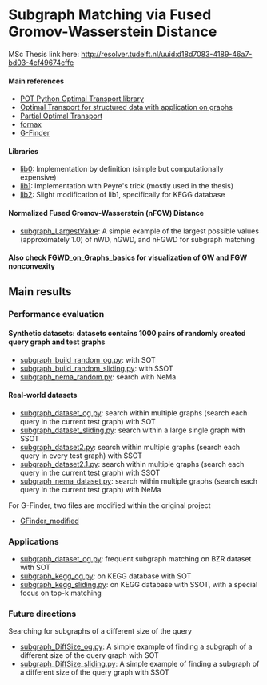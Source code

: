 # Subgraph Matching via Fused Gromov-Wasserstein Distance
MSc Thesis link here: http://resolver.tudelft.nl/uuid:d18d7083-4189-46a7-bd03-4cf49674cffe

#### Main references
- [POT Python Optimal Transport library](https://github.com/rflamary/POT)
- [Optimal Transport for structured data with application on graphs](https://github.com/tvayer/FGW)
- [Partial Optimal Transport](https://github.com/lchapel/partial-GW-for-PU)
- [fornax](https://github.com/digicatapult/fornax)
- [G-Finder](https://github.com/lihuiliullh/GFinder)

#### Libraries
- [lib0](/lib0): Implementation by definition (simple but computationally expensive)
- [lib1](/lib1): Implementation with Peyre's trick (mostly used in the thesis)
- [lib2](/lib2): Slight modification of lib1, specifically for KEGG database

#### Normalized Fused Gromov-Wasserstein (nFGW) Distance
- [subgraph_LargestValue](/subgraph_LargestValue.py): A simple example of the largest possible values (approximately 1.0) of nWD, nGWD, and nFGWD for subgraph matching

#### Also check [FGWD_on_Graphs_basics](https://github.com/pandadada123/FGWD_on_Graphs_basics) for visualization of GW and FGW nonconvexity 

## Main results 
### Performance evaluation
#### Synthetic datasets: datasets contains 1000 pairs of randomly created query graph and test graphs
- [subgraph_build_random_og.py](/subgraph_build_random_og.py): with SOT
- [subgraph_build_random_sliding.py](/subgraph_build_random_sliding.py): with SSOT
- [subgraph_nema_random.py](/subgraph_nema_random.py): search with NeMa 

#### Real-world datasets
- [subgraph_dataset_og.py](/subgraph_dataset_og.py): search within multiple graphs (search each query in the current test graph) with SOT
- [subgraph_dataset_sliding.py](/subgraph_dataset_sliding.py): search within a large single graph with SSOT
- [subgraph_dataset2.py](/subgraph_dataset2.py): search within multiple graphs (search each query in every test graph) with SSOT
- [subgraph_dataset2.1.py](/subgraph_dataset2.1.py): search within multiple graphs (search each query in the current test graph) with SSOT
- [subgraph_nema_dataset.py](/subgraph_nema_dataset.py): search within multiple graphs (search each query in the current test graph) with NeMa

For G-Finder, two files are modified within the original project 
- [GFinder_modified](/GFinder_modified)

### Applications
- [subgraph_dataset_og.py](/subgraph_dataset_og.py): frequent subgraph matching on BZR dataset with SOT
- [subgraph_kegg_og.py](/subgraph_dataset_og.py): on KEGG database with SOT
- [subgraph_kegg_sliding.py](/subgraph_kegg_sliding.py): on KEGG database with SSOT, with a special focus on top-k matching

### Future directions
Searching for subgraphs of a different size of the query
- [subgraph_DiffSize_og.py](/subgraph_DiffSize_og.py): A simple example of finding a subgraph of a different size of the query graph with SOT
- [subgraph_DiffSize_sliding.py](/subgraph_DiffSize_sliding.py): A simple example of finding a subgraph of a different size of the query graph with SSOT
